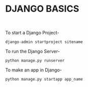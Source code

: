 # DJANGO BASICS

<br>

To start a Django Project-  
```console
django-admin startproject sitename
```

To run the Django Server-  
``` console
python manage.py runserver
```
To make an app in Django-   

```console
python manage.py startapp app_name
```